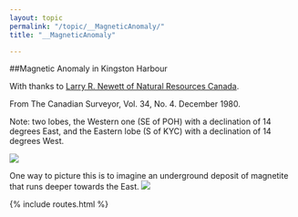 ```yaml
---
layout: topic
permalink: "/topic/__MagneticAnomaly/"
title: "__MagneticAnomaly"

---
```


##Magnetic Anomaly in Kingston Harbour

With thanks to <a href="http://www.google.com/search?num=100&hl=en&lr=&newwindow=1&safe=off&c2coff=1&q=Newitt+site%3Anrcan.gc.ca+&btnG=Search">Larry R. Newett of Natural Resources Canada</a>.

From The Canadian Surveyor, Vol. 34, No. 4. December 1980.

Note: two lobes, the Western one (SE of POH) with a declination of 14 degrees East, and the Eastern lobe (S of KYC) with a declination of 14 degrees West.

<p><img src="http://K7Waterfront.org/Images/MagneticAnomaly01a.jpg" class="floatleft">
<div class="imagewrap">
One way to picture this is to imagine
an underground deposit of magnetite
that runs deeper towards the East.
<img src="http://K7Waterfront.org/Images/MagneticAnomalyExplanation01.jpg">
</div>
<div class="clearboth">

{% include routes.html %}
